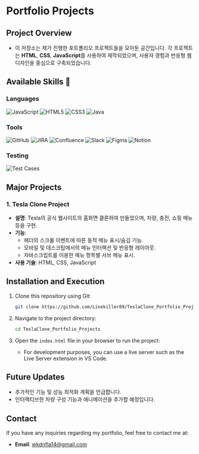 # Portfolio Projects

## Project Overview

- 이 저장소는 제가 진행한 포트폴리오 프로젝트들을 모아둔 공간입니다. 각 프로젝트는 **HTML**, **CSS**, **JavaScript**를 사용하여 제작되었으며, 사용자 경험과 반응형 웹 디자인을 중심으로 구축되었습니다.

## Available Skills 💪

### Languages

![JavaScript](https://img.shields.io/badge/JavaScript-F7DF1E?style=for-the-badge&logo=javascript&logoColor=black)
![HTML5](https://img.shields.io/badge/HTML5-E34F26?style=for-the-badge&logo=html5&logoColor=white)
![CSS3](https://img.shields.io/badge/CSS3-1572B6?style=for-the-badge&logo=css3&logoColor=white)
![Java](https://img.shields.io/badge/Java-007396?style=for-the-badge&logo=java&logoColor=white)

### Tools

![GitHub](https://img.shields.io/badge/GitHub-181717?style=for-the-badge&logo=github&logoColor=white)
![JIRA](https://img.shields.io/badge/JIRA-0052CC?style=for-the-badge&logo=jira&logoColor=white)
![Confluence](https://img.shields.io/badge/Confluence-172B4D?style=for-the-badge&logo=confluence&logoColor=white)
![Slack](https://img.shields.io/badge/Slack-4A154B?style=for-the-badge&logo=slack&logoColor=white)
![Figma](https://img.shields.io/badge/Figma-F24E1E?style=for-the-badge&logo=figma&logoColor=white)
![Notion](https://img.shields.io/badge/Notion-000000?style=for-the-badge&logo=notion&logoColor=white)

### Testing

![Test Cases](https://img.shields.io/badge/Test%20Cases-007396?style=for-the-badge&logo=testing&logoColor=white)

## Major Projects

### 1. Tesla Clone Project

- **설명**: Tesla의 공식 웹사이트의 홈화면 클론하여 만들었으며, 차량, 충전, 쇼핑 메뉴 등을 구현.
- **기능**:
  - 헤더의 스크롤 이벤트에 따른 동적 메뉴 표시/숨김 기능.
  - 모바일 및 데스크탑에서의 메뉴 인터랙션 및 반응형 레이아웃.
  - 자바스크립트를 이용한 메뉴 항목별 서브 메뉴 표시.
- **사용 기술**: HTML, CSS, JavaScript

## Installation and Execution

1. Clone this repository using Git:

   ```bash
   git clone https://github.com/Linekiller89/TeslaClone_Portfolio_Projects.git
   ```

2. Navigate to the project directory:

   ```bash
   cd TeslaClone_Portfolio_Projects
   ```

3. Open the `index.html` file in your browser to run the project:
   - For development purposes, you can use a live server such as the Live Server extension in VS Code.

## Future Updates

- 추가적인 기능 및 성능 최적화 계획을 언급합니다.
- 인터랙티브한 차량 구성 기능과 애니메이션을 추가할 예정입니다.

## Contact

If you have any inquiries regarding my portfolio, feel free to contact me at:

- **Email**: [wkdnfla14@gmail.com](mailto:wkdnfla14@gmail.com)
